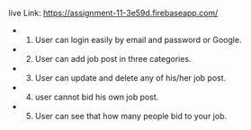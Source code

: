 live Link:  https://assignment-11-3e59d.firebaseapp.com/
* 1. User can login easily by email and password or Google.
* 2. User can add job post in three categories.
* 3. User can update and delete any of his/her job post.
* 4. user cannot bid his own job post.
* 5. User can see that how many people bid to your job.
